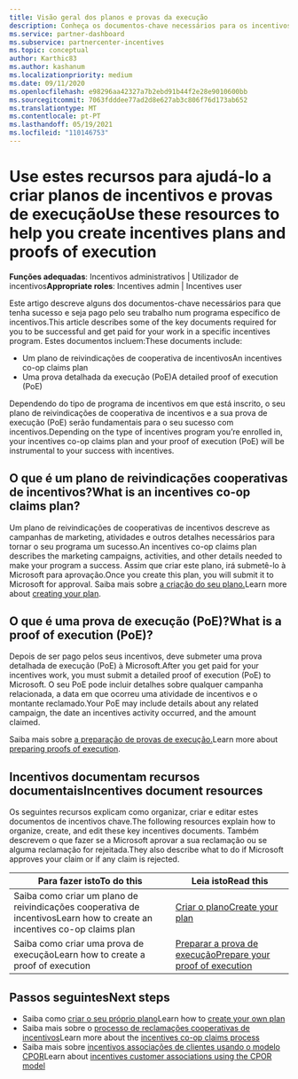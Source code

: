```yaml
---
title: Visão geral dos planos e provas da execução
description: Conheça os documentos-chave necessários para os incentivos, incluindo um plano de reivindicações cooperativa de incentivos e uma prova detalhada da execução (PoE).
ms.service: partner-dashboard
ms.subservice: partnercenter-incentives
ms.topic: conceptual
author: Karthic83
ms.author: kashanum
ms.localizationpriority: medium
ms.date: 09/11/2020
ms.openlocfilehash: e98296aa42327a7b2ebd91b44f2e28e9010600bb
ms.sourcegitcommit: 7063fdddee77ad2d8e627ab3c806f76d173ab652
ms.translationtype: MT
ms.contentlocale: pt-PT
ms.lasthandoff: 05/19/2021
ms.locfileid: "110146753"
---
```

# <a name="use-these-resources-to-help-you-create-incentives-plans-and-proofs-of-execution"></a><span data-ttu-id="23438-103">Use estes recursos para ajudá-lo a criar planos de incentivos e provas de execução</span><span class="sxs-lookup"><span data-stu-id="23438-103">Use these resources to help you create incentives plans and proofs of execution</span></span>

<span data-ttu-id="23438-104">**Funções adequadas**: Incentivos administrativos | Utilizador de incentivos</span><span class="sxs-lookup"><span data-stu-id="23438-104">**Appropriate roles**: Incentives admin | Incentives user</span></span>

<span data-ttu-id="23438-105">Este artigo descreve alguns dos documentos-chave necessários para que tenha sucesso e seja pago pelo seu trabalho num programa específico de incentivos.</span><span class="sxs-lookup"><span data-stu-id="23438-105">This article describes some of the key documents required for you to be successful and get paid for your work in a specific incentives program.</span></span> <span data-ttu-id="23438-106">Estes documentos incluem:</span><span class="sxs-lookup"><span data-stu-id="23438-106">These documents include:</span></span>

- <span data-ttu-id="23438-107">Um plano de reivindicações de cooperativa de incentivos</span><span class="sxs-lookup"><span data-stu-id="23438-107">An incentives co-op claims plan</span></span>
- <span data-ttu-id="23438-108">Uma prova detalhada da execução (PoE)</span><span class="sxs-lookup"><span data-stu-id="23438-108">A detailed proof of execution (PoE)</span></span>

<span data-ttu-id="23438-109">Dependendo do tipo de programa de incentivos em que está inscrito, o seu plano de reivindicações de cooperativa de incentivos e a sua prova de execução (PoE) serão fundamentais para o seu sucesso com incentivos.</span><span class="sxs-lookup"><span data-stu-id="23438-109">Depending on the type of incentives program you’re enrolled in, your incentives co-op claims plan and your proof of execution (PoE) will be instrumental to your success with incentives.</span></span>

## <a name="what-is-an-incentives-co-op-claims-plan"></a><span data-ttu-id="23438-110">O que é um plano de reivindicações cooperativas de incentivos?</span><span class="sxs-lookup"><span data-stu-id="23438-110">What is an incentives co-op claims plan?</span></span>

<span data-ttu-id="23438-111">Um plano de reivindicações de cooperativas de incentivos descreve as campanhas de marketing, atividades e outros detalhes necessários para tornar o seu programa um sucesso.</span><span class="sxs-lookup"><span data-stu-id="23438-111">An incentives co-op claims plan describes the marketing campaigns, activities, and other details needed to make your program a success.</span></span> <span data-ttu-id="23438-112">Assim que criar este plano, irá submetê-lo à Microsoft para aprovação.</span><span class="sxs-lookup"><span data-stu-id="23438-112">Once you create this plan, you will submit it to Microsoft for approval.</span></span> <span data-ttu-id="23438-113">Saiba mais sobre [a criação do seu plano.](incentives-create-your-plan.md)</span><span class="sxs-lookup"><span data-stu-id="23438-113">Learn more about [creating your plan](incentives-create-your-plan.md).</span></span>

## <a name="what-is-a-proof-of-execution-poe"></a><span data-ttu-id="23438-114">O que é uma prova de execução (PoE)?</span><span class="sxs-lookup"><span data-stu-id="23438-114">What is a proof of execution (PoE)?</span></span>

<span data-ttu-id="23438-115">Depois de ser pago pelos seus incentivos, deve submeter uma prova detalhada de execução (PoE) à Microsoft.</span><span class="sxs-lookup"><span data-stu-id="23438-115">After you get paid for your incentives work, you must submit a detailed proof of execution (PoE) to Microsoft.</span></span> <span data-ttu-id="23438-116">O seu PoE pode incluir detalhes sobre qualquer campanha relacionada, a data em que ocorreu uma atividade de incentivos e o montante reclamado.</span><span class="sxs-lookup"><span data-stu-id="23438-116">Your PoE may include details about any related campaign, the date an incentives activity occurred, and the amount claimed.</span></span> 

<span data-ttu-id="23438-117">Saiba mais sobre [a preparação de provas de execução.](incentives-prepare-your-proof-of-execution.md)</span><span class="sxs-lookup"><span data-stu-id="23438-117">Learn more about [preparing proofs of execution](incentives-prepare-your-proof-of-execution.md).</span></span>

## <a name="incentives-document-resources"></a><span data-ttu-id="23438-118">Incentivos documentam recursos documentais</span><span class="sxs-lookup"><span data-stu-id="23438-118">Incentives document resources</span></span>

<span data-ttu-id="23438-119">Os seguintes recursos explicam como organizar, criar e editar estes documentos de incentivos chave.</span><span class="sxs-lookup"><span data-stu-id="23438-119">The following resources explain how to organize, create, and edit these key incentives documents.</span></span> <span data-ttu-id="23438-120">Também descrevem o que fazer se a Microsoft aprovar a sua reclamação ou se alguma reclamação for rejeitada.</span><span class="sxs-lookup"><span data-stu-id="23438-120">They also describe what to do if Microsoft approves your claim or if any claim is rejected.</span></span>

|  <span data-ttu-id="23438-121">**Para fazer isto**</span><span class="sxs-lookup"><span data-stu-id="23438-121">**To do this**</span></span>  |  <span data-ttu-id="23438-122">**Leia isto**</span><span class="sxs-lookup"><span data-stu-id="23438-122">**Read this**</span></span>  |
|--------------|-----------|
| <span data-ttu-id="23438-123">Saiba como criar um plano de reivindicações cooperativa de incentivos</span><span class="sxs-lookup"><span data-stu-id="23438-123">Learn how to create an incentives co-op claims plan</span></span> | [<span data-ttu-id="23438-124">Criar o plano</span><span class="sxs-lookup"><span data-stu-id="23438-124">Create your plan</span></span>](incentives-create-your-plan.md)  |
<span data-ttu-id="23438-125">Saiba como criar uma prova de execução</span><span class="sxs-lookup"><span data-stu-id="23438-125">Learn how to create a proof of execution</span></span> | [<span data-ttu-id="23438-126">Preparar a prova de execução</span><span class="sxs-lookup"><span data-stu-id="23438-126">Prepare your proof of execution</span></span>](incentives-prepare-your-proof-of-execution.md)  |

## <a name="next-steps"></a><span data-ttu-id="23438-127">Passos seguintes</span><span class="sxs-lookup"><span data-stu-id="23438-127">Next steps</span></span>

- <span data-ttu-id="23438-128">Saiba como [criar o seu próprio plano](incentives-create-your-plan.md)</span><span class="sxs-lookup"><span data-stu-id="23438-128">Learn how to [create your own plan](incentives-create-your-plan.md)</span></span>
- <span data-ttu-id="23438-129">Saiba mais sobre o [processo de reclamações cooperativas de incentivos](claims-overview.md)</span><span class="sxs-lookup"><span data-stu-id="23438-129">Learn more about the [incentives co-op claims process](claims-overview.md)</span></span>
- <span data-ttu-id="23438-130">Saiba mais sobre [incentivos associações de clientes usando o modelo CPOR](submit-osa-claim.md)</span><span class="sxs-lookup"><span data-stu-id="23438-130">Learn about [incentives customer associations using the CPOR model](submit-osa-claim.md)</span></span>